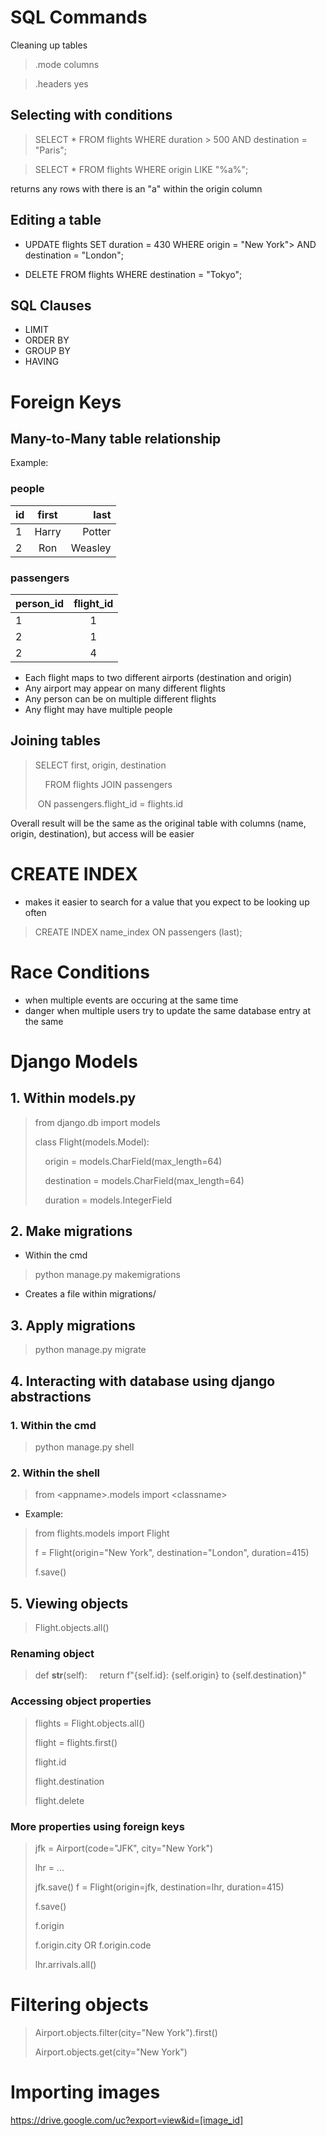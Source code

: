 # SQL Commands

Cleaning up tables
> .mode columns

> .headers yes


## Selecting with conditions
> SELECT * FROM flights WHERE duration > 500 AND destination = "Paris";

> SELECT * FROM flights WHERE origin LIKE "%a%";

returns any rows with there is an "a" within the origin column

## Editing a table

- UPDATE flights
SET duration = 430
WHERE origin = "New York">
AND destination = "London";

- DELETE FROM flights WHERE destination = "Tokyo";

## SQL Clauses
- LIMIT
- ORDER BY
- GROUP BY
- HAVING

# Foreign Keys

## Many-to-Many table relationship

Example:

### **people**
| id      | first | last    |
| :---        |    :----:   |          ---: |
| 1      | Harry       | Potter   |
| 2   | Ron        | Weasley      |

### **passengers**
| person_id      | flight_id | 
| :---        |    :----:   |         
| 1      | 1       | 
| 2   | 1        | 
| 2   | 4       | 

- Each flight maps to two different airports (destination and origin)
- Any airport may appear on many different flights
- Any person can be on multiple different flights
- Any flight may have multiple people

## Joining tables

> SELECT first, origin, destination
>   
> &nbsp;&nbsp;&nbsp;&nbsp;FROM flights JOIN passengers
>
> &nbsp;ON passengers.flight_id = flights.id

Overall result will be the same as the original table with columns (name, origin, destination), but access will be easier

# CREATE INDEX
 - makes it easier to search for a value that you expect to be looking up often
> CREATE INDEX name_index ON passengers (last);

# Race Conditions
 - when multiple events are occuring at the same time
 - danger when multiple users try to update the same database entry at the same

 # Django Models

## 1. Within models.py

> from django.db import models
>
> class Flight(models.Model):
>
> &nbsp;&nbsp;&nbsp;   origin = models.CharField(max_length=64)
>
> &nbsp;&nbsp;&nbsp;   destination = models.CharField(max_length=64)
>
> &nbsp;&nbsp;&nbsp;   duration = models.IntegerField

## 2. Make migrations
- Within the cmd
> python manage.py makemigrations
- Creates a file within migrations/

## 3. Apply migrations
> python manage.py migrate

## 4. Interacting with database using django abstractions

### 1. Within the cmd
> python manage.py shell

### 2. Within the shell
> from <appname\>.models import <classname\>
* Example: 
> from flights.models import Flight
>
> f = Flight(origin="New York", destination="London", duration=415)
> 
> f.save()

## 5. Viewing objects
> Flight.objects.all()

### Renaming object
> def __str__(self):
> &nbsp;&nbsp;&nbsp; return f"{self.id}: {self.origin} to {self.destination}"

### Accessing object properties
> flights = Flight.objects.all()
>
> flight = flights.first()
>
> flight.id
>
> flight.destination
>
> flight.delete

### More properties using foreign keys
> jfk = Airport(code="JFK", city="New York")
>
> lhr = ...
>
> jfk.save()
> f = Flight(origin=jfk, destination=lhr, duration=415)
> 
> f.save()
>
> f.origin
>
> f.origin.city OR f.origin.code
>
> lhr.arrivals.all()

# Filtering objects
> Airport.objects.filter(city="New York").first()
>
> Airport.objects.get(city="New York")

# Importing images
https://drive.google.com/uc?export=view&id=[image_id]
